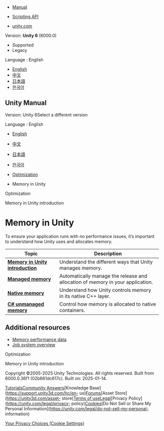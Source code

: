 [](https://docs.unity3d.com)

  * [Manual](../Manual/index.html)
  * [Scripting API](../ScriptReference/index.html)

  * [unity.com](https://unity.com/)

Version: **Unity 6** (6000.0)

  * Supported
  * Legacy

Language : English

  * [English](/Manual/performance-memory.html)
  * [中文](/cn/current/Manual/performance-memory.html)
  * [日本語](/ja/current/Manual/performance-memory.html)
  * [한국어](/kr/current/Manual/performance-memory.html)

[](https://docs.unity3d.com)

## Unity Manual

Version: Unity 6Select a different version

Language : English

  * [English](/Manual/performance-memory.html)
  * [中文](/cn/current/Manual/performance-memory.html)
  * [日本語](/ja/current/Manual/performance-memory.html)
  * [한국어](/kr/current/Manual/performance-memory.html)

  * [Optimization](analysis.html)
  * Memory in Unity

[](analysis.html)

Optimization

[](performance-memory-overview.html)

Memory in Unity introduction

# Memory in Unity

To ensure your application runs with no performance issues, it’s important to
understand how Unity uses and allocates memory.

**Topic** | **Description**  
---|---  
**[Memory in Unity introduction](performance-memory-overview.html)** | Understand the different ways that Unity manages memory.  
**[Managed memory](performance-managed-memory.html)** | Automatically manage the release and allocation of memory in your application.  
**[Native memory](performance-native-memory.html)** | Understand how Unity controls memory in its native C++ layer.  
**[C# unmanaged memory](performance-unmanaged-memory.html)** | Control how memory is allocated to native containers.  
  
## Additional resources

  * [Memory performance data](profiler-memory.html)
  * [Job system overview](job-system.html)

[](analysis.html)

Optimization

[](performance-memory-overview.html)

Memory in Unity introduction

Copyright ©2005-2025 Unity Technologies. All rights reserved. Built from
6000.0.36f1 (02b661dc617c). Built on: 2025-01-14.

[Tutorials](https://learn.unity.com/)[Community
Answers](https://answers.unity3d.com)[Knowledge
Base](https://support.unity3d.com/hc/en-
us)[Forums](https://forum.unity3d.com)[Asset Store](https://unity3d.com/asset-
store)[Terms of
use](https://docs.unity3d.com/Manual/TermsOfUse.html)[Legal](https://unity.com/legal)[Privacy
Policy](https://unity.com/legal/privacy-
policy)[Cookies](https://unity.com/legal/cookie-policy)[Do Not Sell or Share
My Personal Information](https://unity.com/legal/do-not-sell-my-personal-
information)

[Your Privacy Choices (Cookie Settings)](javascript:void\(0\);)

